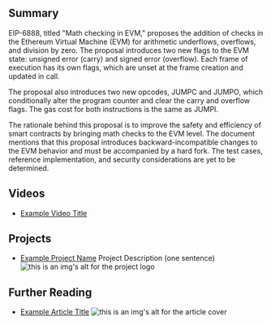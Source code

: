 ## Summary

EIP-6888, titled "Math checking in EVM," proposes the addition of checks in the Ethereum Virtual Machine (EVM) for arithmetic underflows, overflows, and division by zero. The proposal introduces two new flags to the EVM state: unsigned error (carry) and signed error (overflow). Each frame of execution has its own flags, which are unset at the frame creation and updated in call.

The proposal also introduces two new opcodes, JUMPC and JUMPO, which conditionally alter the program counter and clear the carry and overflow flags. The gas cost for both instructions is the same as JUMPI.

The rationale behind this proposal is to improve the safety and efficiency of smart contracts by bringing math checks to the EVM level. The document mentions that this proposal introduces backward-incompatible changes to the EVM behavior and must be accompanied by a hard fork. The test cases, reference implementation, and security considerations are yet to be determined.

## Videos

- [Example Video Title](https://www.youtube.com/watch?v=TDGq4aeevgY)

## Projects

- [Example Project Name](https://xxxx.xxx/xxxxx) Project Description (one sentence) ![this is an img's alt for the project logo](https://xxxx.xxx/project-logo.xxx)

## Further Reading

- [Example Article Title](https://xxxx.xxx/xxxxx) ![this is an img's alt for the article cover](https://xxxx.xxx/article-cover.xxx)
